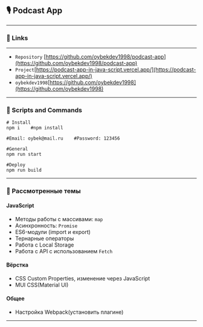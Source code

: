## 🎙 Podcast App
***
### 🐧 Links
***
* `Repository` [https://github.com/oybekdev1998/podcast-app](https://github.com/oybekdev1998/podcast-app)
* `Project`[https://podcast-app-in-java-script.vercel.app/](https://podcast-app-in-java-script.vercel.app/)
* `oybekdev1998`[https://github.com/oybekdev1998](https://github.com/oybekdev1998)

***
### 🐶 Scripts and Commands
```
# Install
npm i    #npm install
```

```
#Email: oybek@mail.ru    #Password: 123456

```

```
#General
npm run start
```

```
#Deploy
npm run build
```
***

### 🐼 Рассмотренные темы

#### JavaScript
* Методы работы с массивами: `map`
* Асинхронность: `Promise`
* ES6-модули (import и export)
* Тернарные операторы
* Работа с Local Storage
* Работа с API с использованием `Fetch`

#### Вёрстка
* CSS Custom Properties, изменение через JavaScript
* MUI CSS(Material UI)

#### Общее
* Настройка Webpack(установить плагине)

***
